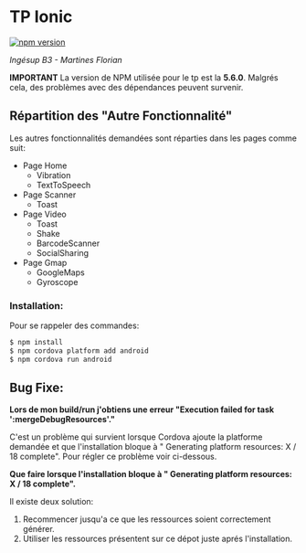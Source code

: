 # TP Ionic

[![npm version](https://badge.fury.io/js/npm.svg)](https://badge.fury.io/js/npm)

*Ingésup B3 - Martines Florian*

**IMPORTANT**
La version de NPM utilisée pour le tp est la **5.6.0**. Malgrés cela, des problèmes avec des dépendances peuvent survenir.

## Répartition des "Autre Fonctionnalité"

Les autres fonctionnalités demandées sont réparties dans les pages comme suit:

* Page Home
  * Vibration
  * TextToSpeech
* Page Scanner
  * Toast
* Page Video
  * Toast
  * Shake
  * BarcodeScanner
  * SocialSharing
* Page Gmap
  * GoogleMaps
  * Gyroscope

### Installation:

Pour se rappeler des commandes:

```bash
$ npm install
$ npm cordova platform add android
$ npm cordova run android
```

## Bug Fixe:

**Lors de mon build/run j'obtiens une erreur "Execution failed for task ':mergeDebugResources'."**

C'est un problème qui survient lorsque Cordova ajoute la platforme demandée et que l'installation bloque à " Generating platform resources: X / 18 complete".
Pour régler ce problème voir ci-dessous.

**Que faire lorsque l'installation bloque à " Generating platform resources: X / 18 complete".**

Il existe deux solution:

1. Recommencer jusqu'a ce que les ressources soient correctement générer.
2. Utiliser les ressources présentent sur ce dépot juste aprés l'installation.
